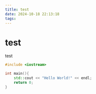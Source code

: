 ```yaml
---
title: test
date: 2024-10-18 22:13:18
tags:
---
```


# test
test

```c++
#include <iostream>

int main(){
	std::cout << "Hello World!" << endl;
	return 0;
}
```
